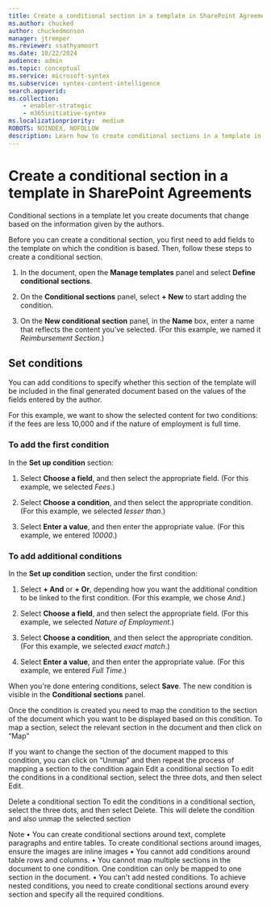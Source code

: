 ```yaml
---
title: Create a conditional section in a template in SharePoint Agreements
ms.author: chucked
author: chuckedmonson
manager: jtremper
ms.reviewer: ssathyamoort
ms.date: 10/22/2024
audience: admin
ms.topic: conceptual
ms.service: microsoft-syntex
ms.subservice: syntex-content-intelligence
search.appverid: 
ms.collection: 
    - enabler-strategic
    - m365initiative-syntex
ms.localizationpriority:  medium
ROBOTS: NOINDEX, NOFOLLOW
description: Learn how to create conditional sections in a template in the SharePoint Agreements solution.
---
```


# Create a conditional section in a template in SharePoint Agreements

Conditional sections in a template let you create documents that change based on the information given by the authors.

Before you can create a conditional section, you first need to add fields to the template on which the condition is based. Then, follow these steps to create a conditional section.

1. In the document, open the **Manage templates** panel and select **Define conditional sections**.
 
2. On the **Conditional sections** panel, select **+ New** to start adding the condition.
 
3. On the **New conditional section** panel, in the **Name** box, enter a name that reflects the content you've selected. (For this example, we named it *Reimbursement Section*.)
 
## Set conditions

You can add conditions to specify whether this section of the template will be included in the final generated document based on the values of the fields entered by the author.

For this example, we want to show the selected content for two conditions: if the fees are less 10,000 and if the nature of employment is full time.

### To add the first condition

In the **Set up condition** section:

1. Select **Choose a field**, and then select the appropriate field. (For this example, we selected *Fees*.)

2. Select **Choose a condition**, and then select the appropriate condition. (For this example, we selected *lesser than*.)

3. Select **Enter a value**, and then enter the appropriate value. (For this example, we entered *10000*.)
 
### To add additional conditions

In the **Set up condition** section, under the first condition:

1. Select **+ And** or **+ Or**, depending how you want the additional condition to be linked to the first condition. (For this example, we chose *And*.)

2. Select **Choose a field**, and then select the appropriate field. (For this example, we selected *Nature of Employment*.)

3. Select **Choose a condition**, and then select the appropriate condition. (For this example, we selected *exact match*.)

4. Select **Enter a value**, and then enter the appropriate value. (For this example, we entered *Full Time*.)
 
When you're done entering conditions, select **Save**. The new condition is visible in the **Conditional sections** panel.
 
Once the condition is created you need to map the condition to the section of the document which you want to be displayed based on this condition. To map a section, select the relevant section in the document and then click on “Map”
 
If you want to change the section of the document mapped to this condition, you can click on “Unmap” and then repeat the process of mapping a section to the condition again
Edit a conditional section
To edit the conditions in a conditional section, select the three dots, and then select Edit.
 
Delete a conditional section
To edit the conditions in a conditional section, select the three dots, and then select Delete. This will delete the condition and also unmap the selected section
 

 Note
•	You can create conditional sections around text, complete paragraphs and entire tables. To create conditional sections around images, ensure the images are inline images
•	You cannot add conditions around table rows and columns.
•	You cannot map multiple sections in the document to one condition. One condition can only be mapped to one section in the document.
•	You can't add nested conditions. To achieve nested conditions, you need to create conditional sections around every section and specify all the required conditions.


